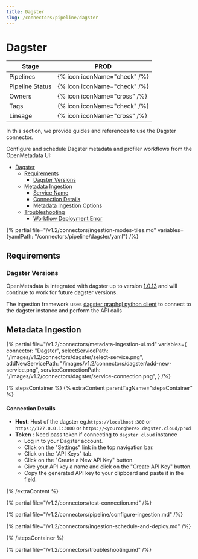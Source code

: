 ```yaml
---
title: Dagster
slug: /connectors/pipeline/dagster
---
```


# Dagster

| Stage           | PROD                         |
|-----------------|------------------------------|
| Pipelines       | {% icon iconName="check" /%} |
| Pipeline Status | {% icon iconName="check" /%} |
| Owners          | {% icon iconName="cross" /%} |
| Tags            | {% icon iconName="check" /%} |
| Lineage         | {% icon iconName="cross" /%} |

In this section, we provide guides and references to use the Dagster connector.

Configure and schedule Dagster metadata and profiler workflows from the OpenMetadata UI:

- [Dagster](#dagster)
  - [Requirements](#requirements)
    - [Dagster Versions](#dagster-versions)
  - [Metadata Ingestion](#metadata-ingestion)
      - [Service Name](#service-name)
      - [Connection Details](#connection-details)
      - [Metadata Ingestion Options](#metadata-ingestion-options)
  - [Troubleshooting](#troubleshooting)
    - [Workflow Deployment Error](#workflow-deployment-error)

{% partial file="/v1.2/connectors/ingestion-modes-tiles.md" variables={yamlPath: "/connectors/pipeline/dagster/yaml"} /%}

## Requirements

### Dagster Versions

OpenMetadata is integrated with dagster up to version [1.0.13](https://docs.dagster.io/getting-started) and will continue to work for future dagster versions.

The ingestion framework uses [dagster graphql python client](https://docs.dagster.io/_apidocs/libraries/dagster-graphql#dagster_graphql.DagsterGraphQLClient) to connect to the dagster instance and perform the API calls

## Metadata Ingestion

{% partial 
  file="/v1.2/connectors/metadata-ingestion-ui.md" 
  variables={
    connector: "Dagster", 
    selectServicePath: "/images/v1.2/connectors/dagster/select-service.png",
    addNewServicePath: "/images/v1.2/connectors/dagster/add-new-service.png",
    serviceConnectionPath: "/images/v1.2/connectors/dagster/service-connection.png",
} 
/%}

{% stepsContainer %}
{% extraContent parentTagName="stepsContainer" %}

#### Connection Details

- **Host**: Host of the dagster eg.`https://localhost:300` or `https://127.0.0.1:3000` or `https://<yourorghere>.dagster.cloud/prod`
- **Token** : Need pass token if connecting to `dagster cloud` instance
  - Log in to your Dagster account.
  - Click on the "Settings" link in the top navigation bar.
  - Click on the "API Keys" tab.
  - Click on the "Create a New API Key" button.
  - Give your API key a name and click on the "Create API Key" button.
  - Copy the generated API key to your clipboard and paste it in the field.

{% /extraContent %}

{% partial file="/v1.2/connectors/test-connection.md" /%}

{% partial file="/v1.2/connectors/pipeline/configure-ingestion.md" /%}

{% partial file="/v1.2/connectors/ingestion-schedule-and-deploy.md" /%}

{% /stepsContainer %}

{% partial file="/v1.2/connectors/troubleshooting.md" /%}
